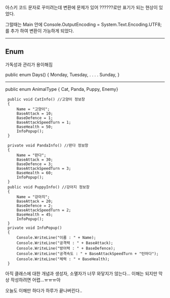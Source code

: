 아스키 코드 문자로 꾸미려는데 변환에 문제가 있어
??????로만 표기가 되는 현상이 있었다.

그럴때는 Main 안에
Console.OutputEncoding = System.Text.Encoding.UTF8;
를 추가 하여 변환이 가능하게 되었다.

---

Enum
--
가독성과 관리가 용이해짐

public enum Days()
{
Monday,
Tuesday,
.
.
.
.
Sunday,
}

---

public enum AnimalType { Cat, Panda, Puppy, Enemy}

```
 public void CatInfo() //고양이 정보창
 {
     Name = "고양이";
     BaseAttack = 10;
     BaseDefence = 1;
     BaseAttackSpeedTurn = 1;
     BaseHealth = 50;
     InfoPopup();
 }

 private void PandaInfo() //판다 정보창
 {
     Name = "판다";
     BaseAttack = 30;
     BaseDefence = 3;
     BaseAttackSpeedTurn = 3;
     BaseHealth = 60;
     InfoPopup();
 }
 public void PuppyInfo() //강아지 정보창
 {
     Name = "강아지";
     BaseAttack = 20;
     BaseDefence = 2;
     BaseAttackSpeedTurn = 2;
     BaseHealth = 45;
     InfoPopup();
 }
 private void InfoPopup()
 {
     Console.WriteLine("이름 : " + Name);
     Console.WriteLine("공격력 : " + BaseAttack);
     Console.WriteLine("방어력 : " + BaseDefence);
     Console.WriteLine("공격속도 : " + BaseAttackSpeedTurn + "턴마다");
     Console.WriteLine("체력 : " + BaseHealth);
 }
```

아직 클래스에 대한 개념과
생성자, 소멸자가 너무 와닿지가 않는다...
이해는 되지만 막상 작성하려면 어렵...ㅠㅠㅠ아

오늘도 이해만 하다가 하루가 끝나버린다..